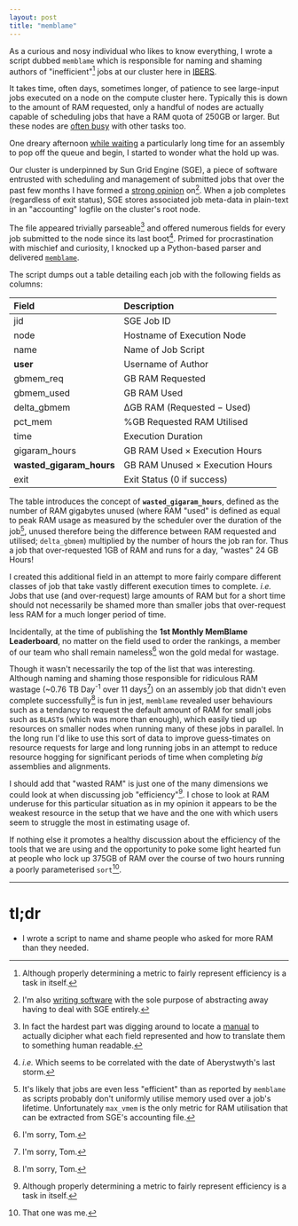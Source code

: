 ```yaml
---
layout: post
title: "memblame"
---
```


As a curious and nosy individual who likes to know everything, I wrote a script dubbed `memblame`
which is responsible for naming and shaming authors of "inefficient"[^1] jobs at our cluster here in
[IBERS](http://www.aber.ac.uk/en/ibers/).

It takes time, often days, sometimes longer, of patience to see large-input jobs executed on a node
on the compute cluster here. Typically this is down to the amount of RAM requested, only a handful
of nodes are actually capable of scheduling jobs that have a RAM quota of 250GB or larger. But
these nodes are [often busy](http://samstudio8.github.io/2015/02/13/ram/) with other tasks too.

One dreary afternoon [while waiting](https://xkcd.com/303/) a particularly long time for an
assembly to pop off the queue and begin, I started to wonder what the hold up was.

Our cluster is underpinned by Sun Grid Engine (SGE), a piece of software entrusted with scheduling
and management of submitted jobs that over the past few months I have formed a
[strong opinion](http://samstudio8.github.io/2015/02/17/sun-grid-engine/) on[^2].
When a job completes (regardless of exit status), SGE stores associated job meta-data in
plain-text in an "accounting" logfile on the cluster's root node.

The file appeared trivially parseable[^3] and offered numerous fields for every
job submitted to the node since its last boot[^4]. Primed for procrastination
with mischief and curiosity, I knocked up a Python-based parser and delivered [`memblame`](https://gist.github.com/SamStudio8/7f2edcfda17906e3941b).

The script dumps out a table detailing each job with the following fields as columns:

| Field                    | Description                          |
|:-------------------------|:-------------------------------------|
| jid                      | SGE Job ID                           |
| node                     | Hostname of Execution Node           |
| name                     | Name of Job Script                   |
| **user**                 | Username of Author                   |
| gbmem_req                | GB RAM Requested                     |
| gbmem_used               | GB RAM Used                          |
| delta_gbmem              | ΔGB RAM (Requested − Used)           |
| pct_mem                  | %GB Requested RAM Utilised           |
| time                     | Execution Duration                   |
| gigaram_hours            | GB RAM Used × Execution Hours        |
| **wasted_gigaram_hours** | GB RAM Unused × Execution Hours      |
| exit                     | Exit Status (0 if success)           |

The table introduces the concept of **`wasted_gigaram_hours`**, defined as
the number of RAM gigabytes unused (where RAM "used" is defined as equal to peak RAM usage
as measured by the scheduler over the duration of the job[^5], unused therefore being
the difference between RAM requested and utilised; `delta_gbmem`) multiplied by the number
of hours the job ran for. Thus a job that over-requested 1GB of RAM and runs for a day,
"wastes" 24 GB Hours!

I created this additional field in an attempt to more fairly compare different classes
of job that take vastly different execution times to complete. *i.e.* Jobs that use
(and over-request) large amounts of RAM but for a short time should
not necessarily be shamed more than smaller jobs that over-request less RAM for a 
much longer period of time.

Incidentally, at the time of publishing the **1st Monthly MemBlame Leaderboard**, no matter
on the field used to order the rankings, a member of our team who shall remain
nameless[^6] won the gold medal for wastage.

Though it wasn't necessarily the top of the list that was interesting. Although naming
and shaming those responsible for ridiculous RAM wastage (~0.76 TB Day<sup>-1</sup> over
11 days[^6])
on an assembly job that didn't even complete successfully[^6] is fun in jest, `memblame`
revealed user behaviours such as a tendancy to request the default amount of RAM for 
small jobs such as `BLAST`s (which was more than enough), which easily tied up resources
on smaller nodes when running many of these jobs in parallel.
In the long run I'd like to use this sort of data to improve guess-timates
on resource requests for large and long running jobs in an attempt to reduce
resource hogging for significant periods of time when completing *big* assemblies and alignments.

I should add that "wasted RAM" is just one of the many dimensions we could look at when
discussing job "efficiency"[^1]. I chose to look at RAM underuse for this particular situation
as in my opinion it appears to be the weakest resource in the setup that we have and the one
with which users seem to struggle the most in estimating usage of.

If nothing else it promotes a healthy discussion about the efficiency of the tools that we are using
and the opportunity to poke some light hearted fun at people who lock up 375GB of RAM over the course
of two hours running a poorly parameterised `sort`[^7].

* * *

# tl;dr
* I wrote a script to name and shame people who asked for more RAM than they needed.

[^1]: Although properly determining a metric to fairly represent efficiency is a task in itself.

[^2]: I'm also [writing software](https://github.com/samstudio8/sunblock) with the sole purpose of abstracting away having to deal with SGE entirely.

[^3]: In fact the hardest part was digging around to locate a
    [manual](http://manpages.ubuntu.com/manpages/natty/man5/sge_accounting.5.html) to
    actually dicipher what each field represented and how to translate them to something human readable.
    
[^4]: *i.e.* Which seems to be correlated with the date of Aberystwyth's last storm.

[^5]: It's likely that jobs are even less "efficient" than as reported by `memblame` as
    scripts probably don't uniformly utilise memory used over a job's lifetime.
    Unfortunately `max_vmem` is the only metric for RAM utilisation that can be extracted from SGE's accounting file.
    
[^6]: I'm sorry, Tom.

[^7]: That one was me.

